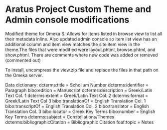 # Aratus Project Custom Theme and Admin console modifications

Modified theme for Omeka S. Allows for items listed in browse view to list all their metadata inline. Also updated admin console so item list view has an additional column and item view matches the site item view in the theme.The files that were modified were layout.phtml, browse.phtml, and show.phtml. There are comments where new code was added or removed (commented out)

To install, uncompress the view.zip file and replace the files in that path on the Omeka server. 


Data dictionary:
dcterms:title = Scholium Number
dcterms:identifier = Paragraph
bibo:edition = Manuscript
dcterms:description = Greek/Latin Text Col. 1
dcterms:extent = Greek/Latin Text Col. 2
dcterms:format = Greek/Latin Text Col 3
bibo:translationOf = English Translation Col. 1
bibo:transcriptOf = English Translation Col. 2
bibo:translator = English Translation Col. 3
bibo:locator = Greek Key Terms
bibo:number = English Key Terms
dcterms:subject = Constellations/Themes
dcterms:bibliographicCitation = Bibliographic Citation
foaf:topic = Notes
